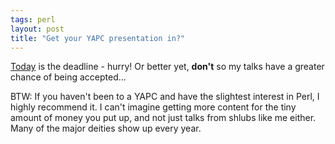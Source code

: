 ```yaml
---
tags: perl
layout: post
title: "Get your YAPC presentation in?"
---
```




<a href="http://www.yapc.org/America/cfp.shtml">Today</a> is the deadline - hurry! Or better yet, <b>don't</b> so my talks have a greater chance of being accepted...

<p>BTW: If you haven't been to a YAPC and have the slightest interest in Perl, I highly recommend it. I can't imagine getting more content for the tiny amount of money you put up, and not just talks from shlubs like me either. Many of the major deities show up every year.</p>


